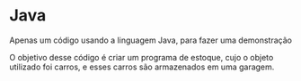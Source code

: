 # Java
Apenas um código usando a linguagem Java, para fazer uma demonstração

O objetivo desse código é criar um programa de estoque, cujo o objeto utilizado foi carros, e esses carros são armazenados em uma garagem.
